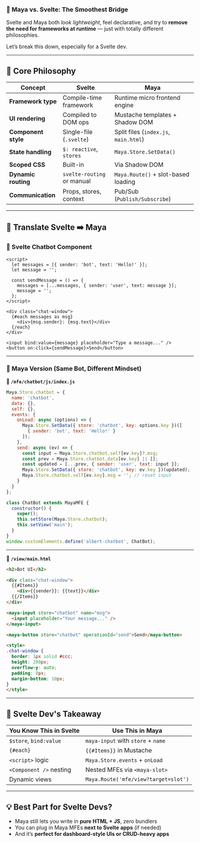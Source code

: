 ### 🧠 Maya vs. Svelte: The Smoothest Bridge

Svelte and Maya both *look lightweight*, feel declarative, and try to **remove the need for frameworks at runtime** — just with totally different philosophies.

Let’s break this down, especially for a Svelte dev.

---

## 🥷 Core Philosophy

| Concept            | Svelte                                 | Maya                                        |
|--------------------|----------------------------------------|---------------------------------------------|
| **Framework type** | Compile-time framework                 | Runtime micro frontend engine               |
| **UI rendering**   | Compiled to DOM ops                    | Mustache templates + Shadow DOM             |
| **Component style**| Single-file (`.svelte`)                | Split files (`index.js`, `main.html`)       |
| **State handling** | `$: reactive`, `stores`                | `Maya.Store.SetData()`                      |
| **Scoped CSS**     | Built-in                               | Via Shadow DOM                              |
| **Dynamic routing**| `svelte-routing` or manual             | `Maya.Route()` + slot-based loading         |
| **Communication**  | Props, stores, context                 | Pub/Sub (`Publish/Subscribe`)               |

---

## 🔄 Translate Svelte ➡️ Maya

### 🧩 Svelte Chatbot Component

```svelte
<script>
  let messages = [{ sender: 'bot', text: 'Hello!' }];
  let message = '';

  const sendMessage = () => {
    messages = [...messages, { sender: 'user', text: message }];
    message = '';
  };
</script>

<div class="chat-window">
  {#each messages as msg}
    <div>{msg.sender}: {msg.text}</div>
  {/each}
</div>

<input bind:value={message} placeholder="Type a message..." />
<button on:click={sendMessage}>Send</button>
```

---

### 🔁 Maya Version (Same Bot, Different Mindset)

**📁 `/mfe/chatbot/js/index.js`**
```js
Maya.Store.chatbot = {
  name: 'chatbot',
  data: {},
  self: {},
  events: {
    onLoad: async (options) => {
      Maya.Store.SetData({ store: 'chatbot', key: options.key })([
        { sender: 'bot', text: 'Hello!' }
      ]);
    },
    send: async (ev) => {
      const input = Maya.Store.chatbot.self[ev.key]?.msg;
      const prev = Maya.Store.chatbot.data[ev.key] || [];
      const updated = [...prev, { sender: 'user', text: input }];
      Maya.Store.SetData({ store: 'chatbot', key: ev.key })(updated);
      Maya.Store.chatbot.self[ev.key].msg = ''; // reset input
    }
  }
};

class ChatBot extends MayaMFE {
  constructor() {
    super();
    this.setStore(Maya.Store.chatbot);
    this.setView('main');
  }
}
window.customElements.define('albert-chatbot', ChatBot);
```

---

**📄 `/view/main.html`**
```html
<h2>Bot UI</h2>

<div class="chat-window">
  {{#Items}}
    <div>{{sender}}: {{text}}</div>
  {{/Items}}
</div>

<maya-input store="chatbot" name="msg">
  <input placeholder="Your message..." />
</maya-input>

<maya-button store="chatbot" operationId="send">Send</maya-button>

<style>
.chat-window {
  border: 1px solid #ccc;
  height: 200px;
  overflow-y: auto;
  padding: 8px;
  margin-bottom: 10px;
}
</style>
```

---

## 🧠 Svelte Dev's Takeaway

| You Know This in Svelte     | Use This in Maya                  |
|-----------------------------|-----------------------------------|
| `$store`, `bind:value`      | `maya-input` with `store` + `name` |
| `{#each}`                   | `{{#Items}}` in Mustache         |
| `<script>` logic            | `Maya.Store.events` + `onLoad`   |
| `<Component />` nesting     | Nested MFEs via `<maya-slot>`    |
| Dynamic views               | `Maya.Route('mfe/view?target=slot')` |

---

## 💡 Best Part for Svelte Devs?

- Maya still lets you write in **pure HTML + JS**, zero bundlers
- You can plug in Maya MFEs **next to Svelte apps** (if needed)
- And it’s **perfect for dashboard-style UIs or CRUD-heavy apps**
